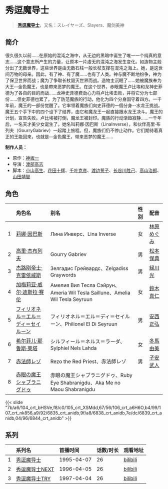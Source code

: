 # 秀逗魔导士


> <u>**[秀逗魔导士](http://bgm.tv/subject/2094)**</u>，又名：スレイヤーズ、Slayers、魔剑美神

## 简介


很久很久以前……在原始的混沌之海中，从无边的黑暗中诞生了唯一一个纯真的意志……这个意志所产生的力量，让原本一片虛无的混沌之海发生变化。如造物主般分出了无数世界，这些世界是由无数石柱一般长杖支撑在混沌之海上。她，是这世间万物的母亲。因此，有了神、有了魔……也有了人类。神与魔不断地纷争，神为了保卫世界而战；魔为了争取长杖毀灭世界而战。造物主沉眠了……她被魔族奉为大王--金色魔王，也是帶來恶梦的魔王。在这个世界，赤眼魔王卢比埃和龙神史菲德为了各自的目的而战……龙神史菲德费劲心力将卢比埃击败，并将它分为七部份……但史菲德也累了，为了防范魔族的行动，他化为四个分身固守着四方。一千年前，魔王的一部份觉醒了。它率领着魔族们向史菲德的一個分身--水龙王挑战。魔王五个手下中的四个设下了结界，由它和魔龙王一起直接跟水龙王决斗。魔王的计划，宣告失败。卢比埃被打倒，魔龙王被封印。魔族的行动渐趋寂静……一千年后，一名天才美少女诞生了。她名叫莉娜·因巴斯（LinaInverse），和伙伴高里·布列夫（GourryGabriev）一起踏上旅程。但，魔族们仍不停止动作。它们期待着真正的王能回來，也就是--金色魔王，带来恶梦的魔王……

**制作人员：**
- 原作：[神坂一](http://bgm.tv/person/170)
- 导演：[渡部高志](http://bgm.tv/person/172)
- 脚本：[小山高生](http://bgm.tv/person/176)、[花田十辉](http://bgm.tv/person/262)、[千叶克彦](http://bgm.tv/person/525)、[渡边誓子](http://bgm.tv/person/1583)、[长谷川胜己](http://bgm.tv/person/868)、[高山治郎](http://bgm.tv/person/347)、[山田靖智](http://bgm.tv/person/26)

## 角色

|     |   角色名   |   别名  | 性别 |  配音  |
|:--- |:------  |:----      |:---  |:--   |
| 1 | [莉娜·因巴斯](http://bgm.tv/character/104) | Лина Инверс、Lina Inverse | 女 | [林原めぐみ](http://bgm.tv/person/3919) |
| 2 | [高里·杰布列夫](http://bgm.tv/character/105) | Gourry Gabriev | 男 | [松本保典](http://bgm.tv/person/3845) |
| 3 | [杰路刚帝士·克雷依威斯](http://bgm.tv/character/106) | Зелгадис Грейвардс、Zelgadiss Graywords | 男 | [緑川光](http://bgm.tv/person/3967) |
| 4 | [加梅莉亚·威尔·迪斯拉·赛伦](http://bgm.tv/character/107) | Амелия Вил Тесла Сэйрун、Ameria Wil Tesla Saillune、Amelia Wil Tesla Seyruun | 女 | [鈴木真仁](http://bgm.tv/person/4528) |
| 5 | [フィリオネル＝エル＝ディ＝セイルーン](http://bgm.tv/character/6835) | フィリオネル＝エル＝ディ＝セイルーン、Philionel El Di Seyruun | 男 | [安西正弘](http://bgm.tv/person/3959) |
| 6 | [希尔菲儿·那鲁斯·莱塔](http://bgm.tv/character/6838) | シルフィール＝ネルス＝ラーダ、Sylphiel Nels Lahda | 女 | [冬馬由美](http://bgm.tv/person/3938) |
| 7 | [赤法師レゾ](http://bgm.tv/character/6839) | Rezo the Red Priest、赤法師レゾ | 男 | [子安武人](http://bgm.tv/person/1096) |
| 8 | [赤眼の魔王シャブラニグドゥ](http://bgm.tv/character/6844) | 赤眼の魔王シャブラニグドゥ、Ruby Eye Shabranigdu、Aka Me no Maou Shabranigdu |  |  |

{{< slide "7b/a6/104_crt_bHSVe,f8/c0/105_crt_XSMdd,67/56/106_crt_a6H6O,b4/99/107_crt_nk856,a9/92/6835_crt_anidb,9f/a8/6838_crt_anidb,7e/dc/6839_crt_anidb,04/96/6844_crt_anidb" >}}

## 系列

|     |   系列名   |   首播时间  | 话数/时长  | 观看地址 |
|:---  |:------    |:----      |:---       |:---  |
| 1 |[秀逗魔导士](https://bgm.tv/subject/2094)| 1995-04-07 | 26 | [bilibili](https://www.bilibili.com/bangumi/play/ss1112)  |
| 2 |[秀逗魔导士NEXT](https://bgm.tv/subject/2096)| 1996-04-05 | 26 | [bilibili](https://www.bilibili.com/bangumi/play/ss1113)  |
| 3 |[秀逗魔导士TRY](https://bgm.tv/subject/2097)| 1997-04-04 | 26 | [bilibili](https://www.bilibili.com/bangumi/play/ss1114)  |



